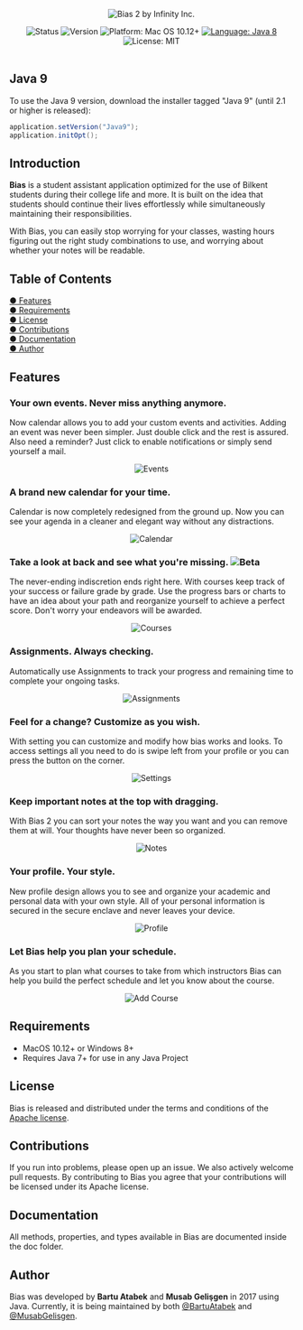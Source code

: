 <p align="center">
  <img src="https://lh3.googleusercontent.com/1xIAEPi7rD0HrPyXEvsNlpqE9LtNtF9DIynlERLVHesuPIZ8aSrx4N39VDbh8j1cfKz_xjH1_xh-MAXU=s1000" alt="Bias 2 by Infinity Inc."/>
</p>

<p align="center">
    <img src="https://img.shields.io/pypi/status/Django.svg" alt="Status"/>
    <img src="https://img.shields.io/badge/version-2.0.1-blue.svg" alt="Version"/>
    <img src="https://img.shields.io/badge/platform-MacOS%2010.12%2B-orange.svg" alt="Platform: Mac OS 10.12+"/>
    <a href="https://developer.apple.com/swift"><img src="https://img.shields.io/badge/language-java%208-brightgreen.svg" alt="Language: Java 8" /></a>
    <img src="https://img.shields.io/crates/l/rustc-serialize.svg" alt="License: MIT" /> <br><br>
</p>

## Java 9

To use the Java 9 version, download the installer tagged "Java 9"  (until 2.1 or higher is released):
```java
application.setVersion("Java9");
application.initOpt();
```

## Introduction

**Bias** is a student assistant application optimized for the use of Bilkent students during their college life and more. It is built on the idea that students should continue their lives effortlessly while simultaneously maintaining their responsibilities.

With Bias, you can easily stop worrying for your classes, wasting hours figuring out the right study combinations to use, and worrying about whether your notes will be readable.

## Table of Contents
[● Features](https://github.com/bartuatabek/Bias#features)  
[● Requirements](https://github.com/bartuatabek/Biasrequirements)  
[● License](https://github.com/bartuatabek/Bias#license)  
[● Contributions](https://github.com/bartuatabek/Bias#contributions)   
[● Documentation](https://github.com/bartuatabek/Bias#documentation)    
[● Author](https://github.com/bartuatabek/Bias#author)     

## Features

### Your own events. Never miss anything anymore.

Now calendar allows you to add your custom events and activities. Adding an event was never been simpler. Just double click and the rest is assured. Also need a reminder? Just click to enable notifications or simply send yourself a mail.

<p align="center">
  <img src="https://lh3.googleusercontent.com/NCtzxBN8BzTCuMRe02dqkFS1YFDe1vUo9u4jBiH7iY9eCRBGTmPk9_AoFLpdVqgHoHnt0wETNNrSmjZk1A=s1070" alt="Events"/>
</p>

### A brand new calendar for your time.

Calendar is now completely redesigned from the ground up. Now you can see your agenda in a cleaner and elegant way without any distractions.

<p align="center">
  <img src="https://lh3.googleusercontent.com/JBiBuQHpkBvyB1hlXrrHVeqY7qUwJWX8mRHwlh-yY3pm8y4vDusFM5KpaXyPmhHVaoLGZmP9JAwU-mR6=s535" alt="Calendar"/>
</p>

### Take a look at back and see what you're missing. ![Beta](http://i.imgur.com/JyYiUJq.png)
The never-ending indiscretion ends right here. With courses keep track of your success or failure grade by grade. Use the progress bars or charts to have an idea about your path and reorganize yourself to achieve a perfect score. Don't worry your endeavors will be awarded.

<p align="center">
  <img src="https://lh3.googleusercontent.com/oXDXhABTlpEr533hEYFHXXRMfEneBozs_xUQYnnBCEwkenNeoXxErCl9msG0AAgf-bSHM_BR6JOUu-cBoA=s1600" alt="Courses"/>
</p>

### Assignments. Always checking.

Automatically use Assignments to track your progress and remaining time to complete your ongoing tasks.

<p align="center">
  <img src="https://lh3.googleusercontent.com/2R-R_Is-DJ3tx9uisQdfUTDxsuPmT3G2Wz6WjBWLZhS86V9AQaK1YHhjlS9KzOtehZAGAPI0ww_Qnl2m70A=s626" alt="Assignments"/>
</p>

### Feel for a change? Customize as you wish.

With setting you can customize and modify how bias works and looks. To access settings all you need to do is swipe left from your profile or you can press the button on the corner.

<p align="center">
  <img src="https://lh3.googleusercontent.com/Mys-OGyjRVrpY0SnbN5yOIKdZWYEpYAbW8qp2iqxiVKSbKnmTNujNYbkByYrNi4MibR-djVjn72AHRp9MA=s1046" alt="Settings"/>
</p>

### Keep important notes at the top with dragging.

With Bias 2 you can sort your notes the way you want and you can remove them at will. Your thoughts have never been so organized.

<p align="center">
    <img src="https://lh3.googleusercontent.com/mVi9ztZQraaKoxstSS7Ji-cur7-TaXlHe3TTJNAl1uG3PZjaKzv167lchZ4YVof9Y8NGsIu27A-s_w4AXu8=s1070" alt="Notes"/>
</p>

### Your profile. Your style.

New profile design allows you to see and organize your academic and personal data with your own style. All of your personal information is secured in the secure enclave and never leaves your device.

<p align="center">
  <img src="https://lh3.googleusercontent.com/dhsMfDzvlLou8t5dl36OWCOrebMHfZVq85sF4ic6YXrfyRhHdTIGBbq9BHNADAfZygPvvAj6sW_8-twU=s535" alt="Profile"/>
</p>

### Let Bias help you plan your schedule.

As you start to plan what courses to take from which instructors Bias can help you build the perfect schedule and let you know about the course.

<p align="center">
  <img src="https://lh3.googleusercontent.com/gmy_2Nx8yGlXfp_SDMjW4KQ7a-fsjbJzTNorkt652fVJsc8meLRwTuwOO8KwehoV4JWTTEfNHd49y-fkzHs=s535" alt="Add Course"/>
</p>

## Requirements

* MacOS 10.12+ or Windows 8+
* Requires Java 7+ for use in any Java Project

## License
Bias is released and distributed under the terms and conditions of the [Apache license](https://github.com/bartuatabek/Bias/blob/master/LICENSE.md).

##  Contributions
If you run into problems, please open up an issue. We also actively welcome pull requests. By contributing to Bias you agree that your contributions will be licensed under its Apache license.

## Documentation
All methods, properties, and types available in Bias are documented inside the doc folder.   

## Author
Bias was developed by **Bartu Atabek** and **Musab Gelişgen** in 2017 using Java. Currently, it is being maintained by both [@BartuAtabek](https://github.com/bartuatabek) and [@MusabGelisgen](https://github.com/musabgelisgen).

    
